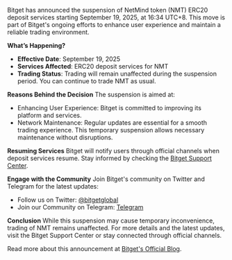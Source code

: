 Bitget has announced the suspension of NetMind token (NMT) ERC20 deposit services starting September 19, 2025, at 16:34 UTC+8. This move is part of Bitget's ongoing efforts to enhance user experience and maintain a reliable trading environment.

**What’s Happening?**
- **Effective Date**: September 19, 2025
- **Services Affected**: ERC20 deposit services for NMT
- **Trading Status**: Trading will remain unaffected during the suspension period. You can continue to trade NMT as usual.

**Reasons Behind the Decision**
The suspension is aimed at:
- Enhancing User Experience: Bitget is committed to improving its platform and services.
- Network Maintenance: Regular updates are essential for a smooth trading experience. This temporary suspension allows necessary maintenance without disruptions.

**Resuming Services**
Bitget will notify users through official channels when deposit services resume. Stay informed by checking the [Bitget Support Center](https://www.bitget.com/support/).

**Engage with the Community**
Join Bitget's community on Twitter and Telegram for the latest updates:
- Follow us on Twitter: [@bitgetglobal](https://twitter.com/bitgetglobal)
- Join our Community on Telegram: [Telegram](https://t.me/BitgetENOfficial)

**Conclusion**
While this suspension may cause temporary inconvenience, trading of NMT remains unaffected. For more details and the latest updates, visit the Bitget Support Center or stay connected through official channels.

Read more about this announcement at [Bitget's Official Blog](https://chain-base.xyz/bitget-suspends-netmind-token-nmt-erc20-deposit-services).